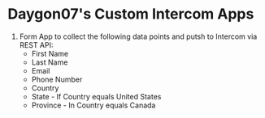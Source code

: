 # Daygon07's Custom Intercom Apps

1. Form App to collect the following data points and putsh to Intercom via REST API:
     * First Name
     * Last Name
     * Email
     * Phone Number
     * Country
     * State - If Country equals United States
     * Province - In Country equals Canada

